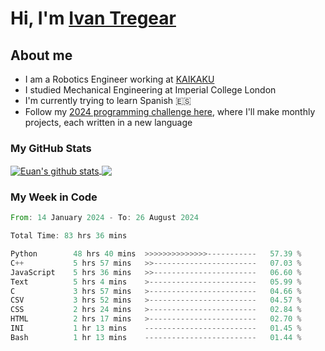 # Hi, I'm [Ivan Tregear](https://www.linkedin.com/in/ivantregear/)

## About me

* I am a Robotics Engineer working at [KAIKAKU](https://github.com/KAIKAKU-AI)
* I studied Mechanical Engineering at Imperial College London
* I'm currently trying to learn Spanish :es:
* Follow my [2024 programming challenge here](https://github.com/ITregear?tab=repositories), where I'll make monthly projects, each written in a new language


### My GitHub Stats

<a href="#my-github-stats">
  <img align="center" src="https://github-readme-stats.vercel.app/api?username=itregear&count_private=true&show_icons=true&include_all_commits=true&theme=material-palenight" alt="Euan's github stats" />
</a>

<a href="#my-github-stats">
  <img align="center" src="https://github-readme-stats.vercel.app/api/top-langs/?username=itregear&layout=compact&theme=material-palenight" />
</a>

### My Week in Code
<!--START_SECTION:waka-->

```rust
From: 14 January 2024 - To: 26 August 2024

Total Time: 83 hrs 36 mins

Python        48 hrs 40 mins  >>>>>>>>>>>>>>-----------   57.39 %
C++           5 hrs 57 mins   >>-----------------------   07.03 %
JavaScript    5 hrs 36 mins   >>-----------------------   06.60 %
Text          5 hrs 4 mins    >------------------------   05.99 %
C             3 hrs 57 mins   >------------------------   04.66 %
CSV           3 hrs 52 mins   >------------------------   04.57 %
CSS           2 hrs 24 mins   >------------------------   02.84 %
HTML          2 hrs 17 mins   >------------------------   02.70 %
INI           1 hr 13 mins    -------------------------   01.45 %
Bash          1 hr 13 mins    -------------------------   01.44 %
```

<!--END_SECTION:waka-->
